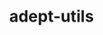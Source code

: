 ---
title: "adept-utils"
layout: cache
categories: [package, develop]
meta: {"versions": ["1.0.1"], "compilers": ["gcc@=11.3.0"], "oss": ["ubuntu22.04"], "platforms": ["linux"], "targets": ["x86_64_v3"], "stacks": ["root", "tutorial"], "num_specs": 3, "num_specs_by_stack": {"root": 3, "tutorial": 3}}
spec_details: [{"hash": "pk3kf6wotaqgmcxjwkbpvdjonkxfv7kn", "compiler": "gcc@=11.3.0", "versions": ["1.0.1"], "os": "ubuntu22.04", "platform": "linux", "target": "x86_64_v3", "variants": ["build_system=cmake", "build_type=Release", "generator=make", "~ipo"], "stacks": ["root", "tutorial"], "size": "-", "tarball": "https://binaries.spack.io/develop/build_cache/linux-ubuntu22.04-x86_64_v3/gcc-11.3.0/adept-utils-1.0.1/linux-ubuntu22.04-x86_64_v3-gcc-11.3.0-adept-utils-1.0.1-pk3kf6wotaqgmcxjwkbpvdjonkxfv7kn.spack"}, {"hash": "m2n6c4hb6e43x3ylbampcmuin7nw4zto", "compiler": "gcc@=11.3.0", "versions": ["1.0.1"], "os": "ubuntu22.04", "platform": "linux", "target": "x86_64_v3", "variants": ["build_system=cmake", "build_type=Release", "generator=make", "~ipo"], "stacks": ["root", "tutorial"], "size": "-", "tarball": "https://binaries.spack.io/develop/build_cache/linux-ubuntu22.04-x86_64_v3/gcc-11.3.0/adept-utils-1.0.1/linux-ubuntu22.04-x86_64_v3-gcc-11.3.0-adept-utils-1.0.1-m2n6c4hb6e43x3ylbampcmuin7nw4zto.spack"}, {"hash": "cat25o4xwdosn5ohwxok755bafxs7lb4", "compiler": "gcc@=11.3.0", "versions": ["1.0.1"], "os": "ubuntu22.04", "platform": "linux", "target": "x86_64_v3", "variants": ["build_system=cmake", "build_type=Release", "generator=make", "~ipo"], "stacks": ["root", "tutorial"], "size": "-", "tarball": "https://binaries.spack.io/develop/build_cache/linux-ubuntu22.04-x86_64_v3/gcc-11.3.0/adept-utils-1.0.1/linux-ubuntu22.04-x86_64_v3-gcc-11.3.0-adept-utils-1.0.1-cat25o4xwdosn5ohwxok755bafxs7lb4.spack"}]
---
